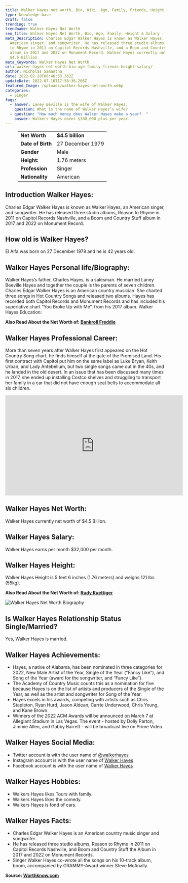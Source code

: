 ```yaml
---
title: Walker Hayes net worth, Bio, Wiki, Age, Family, Friends, Height & Salary
type: knowledge-base
draft: false
trending: true
trendname: Walker Hayes Net Worth
seo_title: Walker Hayes Net Worth, Bio, Age, Family, Height & Salary - WorthKnow
meta_Description: Charles Edgar Walker Hayes is known as Walker Hayes, an
  American singer, and songwriter. He has released three studio albums, Reason
  to Rhyme in 2011 on Capitol Records Nashville, and a Boom and Country Stuff
  album in 2017 and 2022 on Monument Record. Walker Hayes currently net worth of
  $4.5 Billion.
meta_Keywords: Walker Hayes Net Worth
url: walker-hayes-net-worth-bio-age-family-friends-height-salary/
author: Nicholas Samantha
date: 2022-02-28T08:46:33.362Z
updateDate: 2022-07-16T17:58:36.206Z
featured_Image: /uploads/walker-hayes-net-worth.webp
categories:
  - Singer
faqs:
  - answer: Laney Beville is the wife of Walker Hayes.
    question: What is the name of Walker Hayes’s wife?
  - question: "How much money does Walker Hayes make a year?  "
    answer: Walkers Hayes earns $380,000 plus per year.
---
```

<figure class="wp-block-table is-style-stripes">
  <table>
    <tbody>
      <tr>
        <td>
          <strong>Net Worth</strong>
        </td>
        <td>
          <strong>$4.5 billion</strong>
        </td>
      </tr>
      <tr>
        <td>
          <strong>Date of Birth</strong>
        </td>
        <td>27 December 1979</td>
      </tr>
      <tr>
        <td>
          <strong>Gender</strong>
        </td>
        <td>Male</td>
      </tr>
      <tr>
        <td>
          <strong>Height:</strong>
        </td>
        <td>1.76 meters</td>
      </tr>
      <tr>
        <td>
          <strong>Profession</strong>
        </td>
        <td>Singer</td>
      </tr>
      <tr>
        <td>
          <strong>Nationality</strong>
        </td>
        <td>American</td>
      </tr>
    </tbody>
  </table>
</figure>

## **Introduction Walker Hayes:**

Charles Edgar Walker Hayes is known as Walker Hayes, an American singer, and songwriter. He has released three studio albums, Reason to Rhyme in 2011 on Capitol Records Nashville, and a Boom and Country Stuff album in 2017 and 2022 on Monument Record.

## **How old is Walker Hayes?**

El Alfa was born on 27 December 1979 and he is 42 years old.

## **Walker Hayes Personal life/Biography:**

Walker Hayes’s father, Charles Hayes, is a salesman. He married Laney Beeville Hayes and together the couple is the parents of seven children. Charles Edgar Walker Hayes is an American country musician. She charted three songs in Hot Country Songs and released two albums. Hayes has recorded both Capitol Records and Monument Records and has included his superlative chart “You Broke Up with Me”, from his 2017 album. Walker Hayes Education:

**Also Read About the Net Worth of: <a href="https://worthknow.com/bankroll-freddie-net-worth-bio-wiki-age-family-friends-height-salary/" target="_blank" rel="noopener">Bankroll Freddie</a>**

## **Walker Hayes Professional Career:**

More than seven years after Walker Hayes first appeared on the Hot Country Song chart, he finds himself at the gate of the Promised Land. His first contract with Capitol put him on the same label as Luke Bryan, Keith Urban, and Lady Antebellum, but two single songs came out in the 40s, and he landed in the old desert. In an issue that has been discussed many times in 2017, she ended up installing Costco shelves and struggling to transport her family in a car that did not have enough seat belts to accommodate all six children.

<iframe width="560" height="315" src="https://www.youtube.com/embed/ZTb78AYGM8M" title="YouTube video player" frameborder="0" allow="accelerometer; autoplay; clipboard-write; encrypted-media; gyroscope; picture-in-picture" allowfullscreen></iframe>

## **Walker Hayes Net Worth:**

Walker Hayes currently net worth of $4.5 Billion.

## **Walker Hayes Salary:**

Walker Hayes earns per month $32,000 per month.

## **Walker Hayes Height:**

Walker Hayes Height is 5 feet 6 inches (1.76 meters) and weighs 121 lbs (55kg).

**Also Read About the Net Worth of: <a href="https://worthknow.com/rudy-ruettiger-net-worth-bio-wiki-age-family-friends-height-salary/" target="_blank" rel="noopener">Rudy Ruettiger</a>**

![Walker Hayes Net Worth Biography](/uploads/walker-hayes-net-worth-biography.webp)

## **Is Walker Hayes Relationship Status Single/Married?**

Yes, Walker Hayes is married.

## **Walker Hayes Achievements:**

* Hayes, a native of Alabama, has been nominated in three categories for 2022, New Male Artist of the Year, Single of the Year ("Fancy Like"), and Song of the Year (award for the songwriter, and “Fancy Like”).
* The Academy of Country Music counts this as a nomination for five because Hayes is on the list of artists and producers of the Single of the Year, as well as the artist and songwriter for Song of the Year.
* Hayes excels in his awards, competing with artists such as Chris Stapleton, Ryan Hurd, Jason Aldean, Carrie Underwood, Chris Young, and Kane Brown.
* Winners of the 2022 ACM Awards will be announced on March 7 at Allegiant Stadium in Las Vegas. The event - hosted by Dolly Parton, Jimmie Allen, and Gabby Barrett - will be broadcast live on Prime Video.

## **Walker Hayes Social Media:**

* Twitter account is with the user name of <a href="https://twitter.com/walkerhayes" rel="nofollow">@walkerhayes</a>
* Instagram account is with the user name of <a href="https://www.instagram.com/walkerhayes/" rel="nofollow">Walker Hayes</a>
* Facebook account is with the user name of <a href="https://www.facebook.com/walkerhayes" rel="nofollow">Walker Hayes</a>

## **Walker Hayes Hobbies:**

* Walkers Hayes likes Tours with family.
* Walkers Hayes likes the comedy.
* Walkers Hayes is fond of cars.

## **Walker Hayes Facts:**

* Charles Edgar Walker Hayes is an American country music singer and songwriter.
* He has released three studio albums, Reason to Rhyme in 2011 on Capitol Records Nashville, and Boom and Country Stuff the Album in 2017 and 2022 on Monument Records.
* Singer Walker Hayes co-wrote all the songs on his 10-track album, boom, accompanied by GRAMMY-Award winner Steve McAnally.

**Source: <a href="https://worthknow.com/" target="_blank" rel="noopener">Worthknow.com</a>**